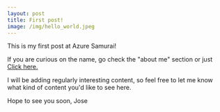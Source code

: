 ```yaml
---
layout: post
title: First post!
image: /img/hello_world.jpeg
---
```


This is my first post at Azure Samurai!

If you are curious on the name, go check the "about me" section or just [Click here.](www.azuresamurai.blog/aboutme/)

I will be adding regularly interesting content, so feel free to let me know what kind of content you'd like to see here.

Hope to see you soon,
Jose
